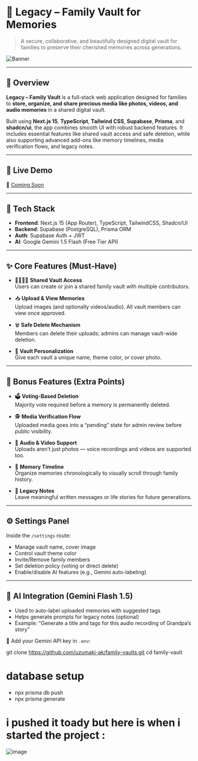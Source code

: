 # 📸 Legacy – Family Vault for Memories

> A secure, collaborative, and beautifully designed digital vault for families to preserve their cherished memories across generations.

![Banner](public/banner.png)

---

## 🧠 Overview

**Legacy – Family Vault** is a full-stack web application designed for families to **store, organize, and share precious media like photos, videos, and audio memories** in a shared digital vault.

Built using **Next.js 15**, **TypeScript**, **Tailwind CSS**, **Supabase**, **Prisma**, and **shadcn/ui**, the app combines smooth UI with robust backend features. It includes essential features like shared vault access and safe deletion, while also supporting advanced add-ons like memory timelines, media verification flows, and legacy notes.

---

## 🚀 Live Demo

🔗 [Coming Soon](https://github.com/uzumaki-ak/family-vault)

---

## 🧰 Tech Stack

- **Frontend**: Next.js 15 (App Router), TypeScript, TailwindCSS, Shadcn/UI
- **Backend**: Supabase (PostgreSQL), Prisma ORM
- **Auth**: Supabase Auth + JWT
- **AI**: Google Gemini 1.5 Flash (Free Tier API)


---

## ✨ Core Features (Must-Have)

- 👨‍👩‍👧‍👦 **Shared Vault Access**  
  Users can create or join a shared family vault with multiple contributors.

- 📥 **Upload & View Memories**  
  Upload images (and optionally videos/audio). All vault members can view once approved.

- 🗑️ **Safe Delete Mechanism**  
  Members can delete their uploads; admins can manage vault-wide deletion.

- 🎨 **Vault Personalization**  
  Give each vault a unique name, theme color, or cover photo.

---

## 🌟 Bonus Features (Extra Points)

- 🗳️ **Voting-Based Deletion**  
  Majority vote required before a memory is permanently deleted.

- 🕵️ **Media Verification Flow**  
  Uploaded media goes into a “pending” state for admin review before public visibility.

- 🎥 **Audio & Video Support**  
  Uploads aren’t just photos — voice recordings and videos are supported too.

- 🧭 **Memory Timeline**  
  Organize memories chronologically to visually scroll through family history.

- 💬 **Legacy Notes**  
  Leave meaningful written messages or life stories for future generations.

---

## ⚙️ Settings Panel

Inside the `/settings` route:
- Manage vault name, cover image
- Control vault theme color
- Invite/Remove family members
- Set deletion policy (voting or direct delete)
- Enable/disable AI features (e.g., Gemini auto-labeling)

---

## 🧠 AI Integration (Gemini Flash 1.5)

- Used to auto-label uploaded memories with suggested tags
- Helps generate prompts for legacy notes (optional)
- Example: “Generate a title and tags for this audio recording of Grandpa’s story”

🔐 Add your Gemini API key in `.env`:

git clone https://github.com/uzumaki-ak/family-vaults.git
cd family-vault

# database setup
- npx prisma db push
- npx prisma generate


# i pushed it toady but here is when i started the project : 

![image](https://github.com/user-attachments/assets/ace68d30-891d-4340-b5d7-9ba4546696e0)


